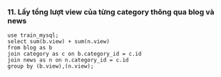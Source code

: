 ### 11. Lấy tổng lượt view của từng category thông qua blog và news
```mysql
use train_mysql;
select sum(b.view) + sum(n.view)
from blog as b
join category as c on b.category_id = c.id
join news as n on n.category_id = c.id
group by (b.view),(n.view);
```
